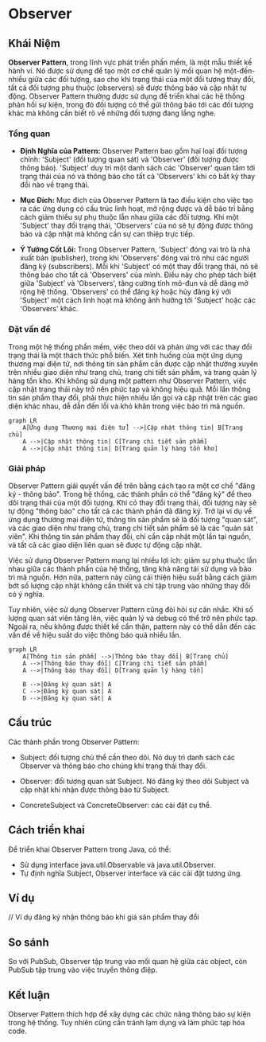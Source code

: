 # Observer

## Khái Niệm

**Observer Pattern**, trong lĩnh vực phát triển phần mềm, là một mẫu thiết kế hành vi. Nó được sử dụng để tạo một cơ chế quản lý mối quan hệ một-đến-nhiều giữa các đối tượng, sao cho khi trạng thái của một đối tượng thay đổi, tất cả đối tượng phụ thuộc (observers) sẽ được thông báo và cập nhật tự động. Observer Pattern thường được sử dụng để triển khai các hệ thống phản hồi sự kiện, trong đó đối tượng có thể gửi thông báo tới các đối tượng khác mà không cần biết rõ về những đối tượng đang lắng nghe.

### Tổng quan

- **Định Nghĩa của Pattern:** Observer Pattern bao gồm hai loại đối tượng chính: 'Subject' (đối tượng quan sát) và 'Observer' (đối tượng được thông báo). 'Subject' duy trì một danh sách các 'Observer' quan tâm tới trạng thái của nó và thông báo cho tất cả 'Observers' khi có bất kỳ thay đổi nào về trạng thái.

- **Mục Đích:** Mục đích của Observer Pattern là tạo điều kiện cho việc tạo ra các ứng dụng có cấu trúc linh hoạt, mở rộng được và dễ bảo trì bằng cách giảm thiểu sự phụ thuộc lẫn nhau giữa các đối tượng. Khi một 'Subject' thay đổi trạng thái, 'Observers' của nó sẽ tự động được thông báo và cập nhật mà không cần sự can thiệp trực tiếp.

- **Ý Tưởng Cốt Lõi:** Trong Observer Pattern, 'Subject' đóng vai trò là nhà xuất bản (publisher), trong khi 'Observers' đóng vai trò như các người đăng ký (subscribers). Mỗi khi 'Subject' có một thay đổi trạng thái, nó sẽ thông báo cho tất cả 'Observers' của mình. Điều này cho phép tách biệt giữa 'Subject' và 'Observers', tăng cường tính mô-đun và dễ dàng mở rộng hệ thống. 'Observers' có thể đăng ký hoặc hủy đăng ký với 'Subject' một cách linh hoạt mà không ảnh hưởng tới 'Subject' hoặc các 'Observers' khác.


### Đặt vấn đề

Trong một hệ thống phần mềm, việc theo dõi và phản ứng với các thay đổi trạng thái là một thách thức phổ biến. Xét tình huống của một ứng dụng thương mại điện tử, nơi thông tin sản phẩm cần được cập nhật thường xuyên trên nhiều giao diện như trang chủ, trang chi tiết sản phẩm, và trang quản lý hàng tồn kho. Khi không sử dụng một pattern như Observer Pattern, việc cập nhật trạng thái này trở nên phức tạp và không hiệu quả. Mỗi lần thông tin sản phẩm thay đổi, phải thực hiện nhiều lần gọi và cập nhật trên các giao diện khác nhau, dễ dẫn đến lỗi và khó khăn trong việc bảo trì mã nguồn.

```mermaid
graph LR
    A[Ứng dụng Thương mại điện tử] -->|Cập nhật thông tin| B[Trang chủ]
    A -->|Cập nhật thông tin| C[Trang chi tiết sản phẩm]
    A -->|Cập nhật thông tin| D[Trang quản lý hàng tồn kho]
```

### Giải pháp

Observer Pattern giải quyết vấn đề trên bằng cách tạo ra một cơ chế "đăng ký - thông báo". Trong hệ thống, các thành phần có thể "đăng ký" để theo dõi trạng thái của một đối tượng. Khi có thay đổi trạng thái, đối tượng này sẽ tự động "thông báo" cho tất cả các thành phần đã đăng ký. Trở lại ví dụ về ứng dụng thương mại điện tử, thông tin sản phẩm sẽ là đối tượng "quan sát", và các giao diện như trang chủ, trang chi tiết sản phẩm sẽ là các "quản sát viên". Khi thông tin sản phẩm thay đổi, chỉ cần cập nhật một lần tại nguồn, và tất cả các giao diện liên quan sẽ được tự động cập nhật.

Việc sử dụng Observer Pattern mang lại nhiều lợi ích: giảm sự phụ thuộc lẫn nhau giữa các thành phần của hệ thống, tăng khả năng tái sử dụng và bảo trì mã nguồn. Hơn nữa, pattern này cũng cải thiện hiệu suất bằng cách giảm bớt số lượng cập nhật không cần thiết và chỉ tập trung vào những thay đổi có ý nghĩa.

Tuy nhiên, việc sử dụng Observer Pattern cũng đòi hỏi sự cân nhắc. Khi số lượng quan sát viên tăng lên, việc quản lý và debug có thể trở nên phức tạp. Ngoài ra, nếu không được thiết kế cẩn thận, pattern này có thể dẫn đến các vấn đề về hiệu suất do việc thông báo quá nhiều lần.

```mermaid
graph LR
    A[Thông tin sản phẩm] -->|Thông báo thay đổi| B[Trang chủ]
    A -->|Thông báo thay đổi| C[Trang chi tiết sản phẩm]
    A -->|Thông báo thay đổi| D[Trang quản lý hàng tồn]

    B -->|Đăng ký quan sát| A
    C -->|Đăng ký quan sát| A
    D -->|Đăng ký quan sát| A
```

## Cấu trúc

Các thành phần trong Observer Pattern:

- Subject: đối tượng chủ thể cần theo dõi. Nó duy trì danh sách các Observer và thông báo cho chúng khi trạng thái thay đổi.

- Observer: đối tượng quan sát Subject. Nó đăng ký theo dõi Subject và cập nhật khi nhận được thông báo từ Subject.

- ConcreteSubject và ConcreteObserver: các cài đặt cụ thể.

## Cách triển khai

Để triển khai Observer Pattern trong Java, có thể:

- Sử dụng interface java.util.Observable và java.util.Observer.
- Tự định nghĩa Subject, Observer interface và các cài đặt tương ứng.

## Ví dụ

// Ví dụ đăng ký nhận thông báo khi giá sản phẩm thay đổi

## So sánh

So với PubSub, Observer tập trung vào mối quan hệ giữa các object, còn PubSub tập trung vào việc truyền thông điệp.

## Kết luận

Observer Pattern thích hợp để xây dựng các chức năng thông báo sự kiện trong hệ thống. Tuy nhiên cũng cần tránh lạm dụng và làm phức tạp hóa code.